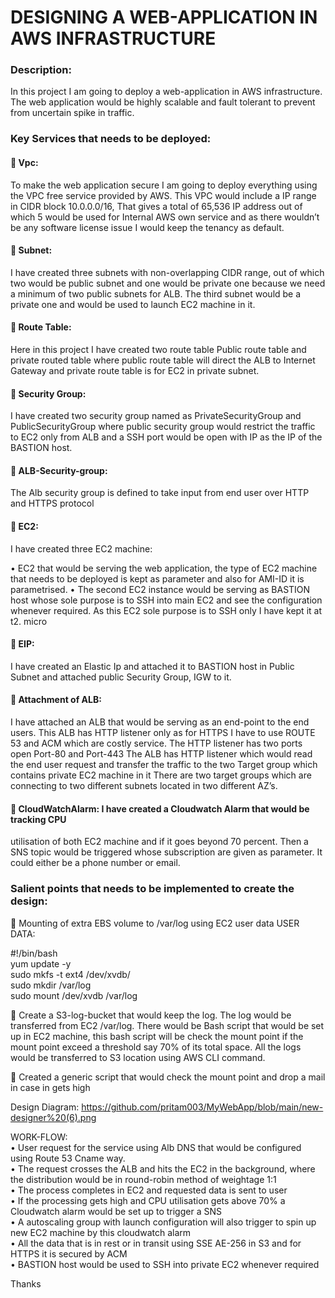 <h1>DESIGNING A WEB-APPLICATION IN AWS INFRASTRUCTURE</h1>


<h3>Description:</h3>
In this project I am going to deploy a web-application in AWS infrastructure. 
The web application would be highly scalable and fault tolerant to prevent from uncertain spike in traffic. 

<h3>Key Services that needs to be deployed:</h3>

<h4>	Vpc:</h4> To make the web application secure I am going to deploy everything using the VPC free service provided by AWS. This VPC would include a IP range in CIDR block 10.0.0.0/16, That gives a total of 65,536 IP address out of which 5 would be used for Internal AWS own service and as there wouldn’t be any software license issue I would keep the tenancy as default.

<h4>	Subnet:</h4> I have created three subnets with non-overlapping CIDR range, out of which two would be public subnet and one would be private one because we need a minimum of two public subnets for ALB. The third subnet would be a private one and would be used to launch EC2 machine in it.


<h4>	Route Table:</h4> Here in this project I have created two route table Public route table and private routed table where public route table will direct the ALB to Internet Gateway and private route table is for EC2 in private subnet.

<h4>	Security Group:</h4> I have created two security group named as PrivateSecurityGroup and PublicSecurityGroup where public security group would restrict the traffic to EC2 only from ALB and a SSH port would be open with IP as the IP of the BASTION host.

<h4>	ALB-Security-group:</h4> The Alb security group is defined to take input from end user over HTTP and HTTPS protocol
<h4>	EC2:</h4> I have created three EC2 machine:  

•	EC2 that would be serving the web application, the type of EC2 machine that needs to be deployed is kept as parameter and also for AMI-ID it is parametrised.
•	The second EC2 instance would be serving as BASTION host whose sole purpose is to SSH into main EC2 and see the configuration whenever required. As this EC2 sole purpose is to SSH only I have kept it at t2. micro


<h4>	EIP:</h4> I have created an Elastic Ip and attached it to BASTION host in Public Subnet and attached public Security Group, IGW to it.

<h4>	Attachment of ALB:</h4>
I have attached an ALB that would be serving as an end-point to the end users. This ALB has HTTP listener only as for HTTPS I have to use ROUTE 53 and ACM which are costly service.
The HTTP listener has two ports open Port-80 and Port-443
The ALB has HTTP listener which would read the end user request and transfer the traffic to the two Target group which contains private EC2 machine in it
There are two target groups which are connecting to two different subnets located in two different AZ’s.

<h4>	CloudWatchAlarm: I have created a Cloudwatch Alarm that would be tracking CPU</h4>
utilisation of both EC2 machine and if it goes beyond 70 percent.
Then a SNS topic would be triggered whose subscription are given as parameter. It could either be a phone number or email.

<h3>Salient points that needs to be implemented to create the design:</h3>

	Mounting of extra EBS volume to /var/log using EC2 user data
USER DATA:

#!/bin/bash \
yum update -y \
sudo mkfs -t ext4 /dev/xvdb/ \
sudo mkdir /var/log \
sudo mount /dev/xvdb /var/log


	Create a S3-log-bucket that would keep the log. The log would be transferred from EC2 /var/log.
There would be Bash script that would be set up in EC2 machine, this bash script will be check the mount point if the mount point exceed a threshold say 70% of its total space. All the logs would be transferred to S3 location using AWS CLI command.

	Created a generic script that would check the mount point and drop a mail in case in gets high

Design Diagram: https://github.com/pritam003/MyWebApp/blob/main/new-designer%20(6).png

 
WORK-FLOW: \
•	User request for the service using Alb DNS that would be configured using Route 53 Cname way. \
•	The request crosses the ALB and hits the EC2 in the background, where the distribution would be in round-robin method of weightage 1:1 \
•	The process completes in EC2 and requested data is sent to user  \
•	If the processing gets high and CPU utilisation gets above 70% a Cloudwatch alarm would be set up to trigger a SNS  \
•	A autoscaling group with launch configuration will also trigger to spin up new EC2 machine by this cloudwatch alarm \
•	All the data that is in rest or in transit using SSE AE-256 in S3 and for HTTPS it is secured by ACM  \
•	BASTION host would be used to SSH into private EC2 whenever required 

Thanks 
